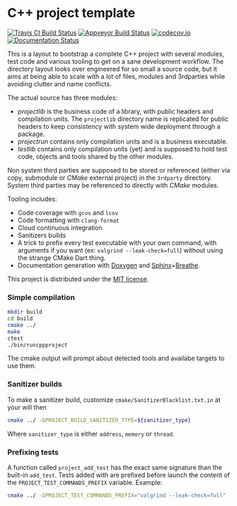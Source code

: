 C++ project template
====================

[![Travis CI Build Status](https://api.travis-ci.org/duckie/cpp_project_template.svg?branch=master)](https://travis-ci.org/duckie/cpp_project_template)
[![Appveyor Build Status](https://ci.appveyor.com/api/projects/status/ik18h87j8fg6s968?svg=true)](https://ci.appveyor.com/project/duckie/cpp-project-template)
[![codecov.io](http://codecov.io/github/duckie/cpp_project_template/coverage.svg?branch=master)](http://codecov.io/github/duckie/cpp_project_template?branch=master)
[![Documentation Status](https://readthedocs.org/projects/cpp-project-template/badge/?version=latest)](http://cpp-project-template.readthedocs.io/en/latest/?badge=latest)



This is a layout to bootstrap a complete C++ project with several modules, test code and various tooling to get on a sane development workflow. The directory layout looks over engineered for so small a source code, but it aims at being able to scale with a lot of files, modules and 3rdparties while avoiding clutter and name conflicts.

The actual source has three modules:
* *projectlib* is the business code of a library, with public headers and compilation units. The `projectlib` directory name is replicated for public headers to keep consistency with system wide deployment through a package.
* *projectrun* contains only compilation units and is a business executable.
* *testlib* contains only compilation units (yet) and is supposed to hold test code, objects and tools shared by the other modules.

Non system third parties are supposed to be stored or referenced (either via copy, submodule or _CMake_ external project) in the `3rdparty` directory. System third parties may be referenced to directly with _CMake_ modules.

Tooling includes:
* Code coverage with `gcov` and `lcov`
* Code formatting with `clang-format`
* Cloud continuous integration
* Sanitizers builds
* A trick to prefix every test executable with your own command, with arguments if you want (ex: `valgrind --leak-check=full`) without using the strange CMake Dart thing.
* Documentation generation with [Doxygen](http://doxygen.org) and [Sphinx](http://www.sphinx-doc.org)+[Breathe](http://breathe.readthedocs.io).

This project is distributed under the [MIT license](https://opensource.org/licenses/MIT).

### Simple compilation

```bash
mkdir build
cd build
cmake ../
make
ctest
./bin/runcppproject
```

The cmake output will prompt about detected tools and availabe targets to use them.

### Sanitizer builds

To make a sanitizer build, customize `cmake/SanitizerBlacklist.txt.in` at your will then

```bash
cmake ../ -DPROJECT_BUILD_SANITIZER_TYPE=${sanitizer_type}
```

Where `sanitizer_type` is either `address`, `memory` or `thread`.

### Prefixing tests

A function called `project_add_test` has the exact same signature than the built-in `add_test`. Tests added with are prefixed before launch the content of the `PROJECT_TEST_COMMANDS_PREFIX` variable. Example:


```bash
cmake ../ -DPROJECT_TEST_COMMANDS_PREFIX="valgrind --leak-check=full"
```
